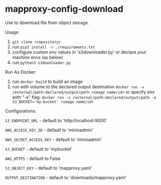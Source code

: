 # mapproxy-config-download

Use to download file from object storage.

Usage:

1. `git clone <repository>`
2. run  `pip3 install -r ./requirements.txt`
3. configure custom env values in 's3downloader.py' or declare your machine envs (as below)
4. run `python3 s3downloader.py`

Run As Docker:
1. run `docker build` to build an image
2. run with volume to the declared output destination `docker run -v /external/path:declared/output/path <image name/id>`
   or specify env  with "-e" flag: `docker run -v /external/path:declared/output/path -e S3_BUCKET='my-bucket' <image name/id>`

Configurations:

`S3_ENDPOINT_URL` - default to 'http//localhost:9000'

`AWS_ACCESS_KEY_ID` - default to 'minioadmin'

`AWS_SECRET_ACCESS_KEY` - default to 'minioadmin'

`S3_BUCKET` - default to 'mybucket'

`AWS_HTTPS` - default to False

`S3_OBJECT_KEY` - default to 'mapproxy.yaml'

`OUTPUT_DESTINATION` - default to 'downloads/mapproxy.yaml'